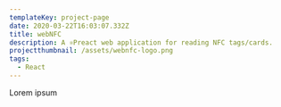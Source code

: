 ```yaml
---
templateKey: project-page
date: 2020-03-22T16:03:07.332Z
title: webNFC
description: A ⚛️Preact web application for reading NFC tags/cards.
projectthumbnail: /assets/webnfc-logo.png
tags:
  - React
---
```

Lorem ipsum